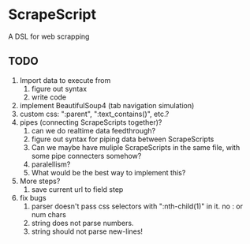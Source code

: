 # ScrapeScript
A DSL for web scrapping


## TODO
1. Import data to execute from
   1. figure out syntax
   2. write code
2. implement BeautifulSoup4 (tab navigation simulation)
3. custom css: ":parent", ":text_contains()", etc.?
4. pipes (connecting ScrapeScripts together)?
   1. can we do realtime data feedthrough?
   2. figure out syntax for piping data between ScrapeScripts
   3. Can we maybe have muliple ScrapeScripts in the same file, with some pipe connecters somehow?
   4. paralellism?
   5. What would be the best way to implement this?
5. More steps?
   1. save current url to field step
6. fix bugs
   1. parser doesn't pass css selectors with ":nth-child(1)" in it. no : or num chars
   2. string does not parse numbers.
   3. string should not parse new-lines!

